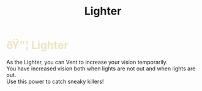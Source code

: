 ﻿---
lang: en-US
title: Lighter
prev: Keeper
next: Mechanic
---
# <font color="#eee5be">ðŸ”¦ <b>Lighter</b></font> <Badge text="Support" type="tip" vertical="middle"/>

As the Lighter, you can Vent to increase your vision temporarily.<br>
You have increased vision both when lights are not out and when lights are out.<br>
Use this power to catch sneaky killers!